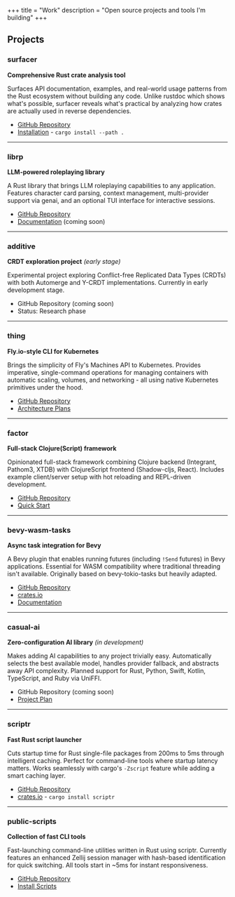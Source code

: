 +++
title = "Work"
description = "Open source projects and tools I'm building"
+++

## Projects

### surfacer
**Comprehensive Rust crate analysis tool**

Surfaces API documentation, examples, and real-world usage patterns from the Rust ecosystem without building any code. Unlike rustdoc which shows what's possible, surfacer reveals what's practical by analyzing how crates are actually used in reverse dependencies.

- [GitHub Repository](https://github.com/tekacs/surfacer)
- [Installation](https://github.com/tekacs/surfacer#installation) - `cargo install --path .`

---

### librp
**LLM-powered roleplaying library**

A Rust library that brings LLM roleplaying capabilities to any application. Features character card parsing, context management, multi-provider support via genai, and an optional TUI interface for interactive sessions.

- [GitHub Repository](https://github.com/tekacs/librp)
- [Documentation](https://docs.rs/librp) (coming soon)

---

### additive
**CRDT exploration project** *(early stage)*

Experimental project exploring Conflict-free Replicated Data Types (CRDTs) with both Automerge and Y-CRDT implementations. Currently in early development stage.

- GitHub Repository (coming soon)
- Status: Research phase

---

### thing
**Fly.io-style CLI for Kubernetes**

Brings the simplicity of Fly's Machines API to Kubernetes. Provides imperative, single-command operations for managing containers with automatic scaling, volumes, and networking - all using native Kubernetes primitives under the hood.

- [GitHub Repository](https://github.com/tekacs/thing)
- [Architecture Plans](https://github.com/tekacs/thing/blob/main/plan.revised.md)

---

### factor
**Full-stack Clojure(Script) framework**

Opinionated full-stack framework combining Clojure backend (Integrant, Pathom3, XTDB) with ClojureScript frontend (Shadow-cljs, React). Includes example client/server setup with hot reloading and REPL-driven development.

- [GitHub Repository](https://github.com/tekacs/factor.git)
- [Quick Start](https://github.com/tekacs/factor.git#example)

---

### bevy-wasm-tasks
**Async task integration for Bevy**

A Bevy plugin that enables running futures (including `!Send` futures) in Bevy applications. Essential for WASM compatibility where traditional threading isn't available. Originally based on bevy-tokio-tasks but heavily adapted.

- [GitHub Repository](https://github.com/tekacs/bevy-wasm-tasks.git)
- [crates.io](https://crates.io/crates/bevy-wasm-tasks)
- [Documentation](https://docs.rs/bevy-wasm-tasks/latest/bevy_wasm_tasks/)

---

### casual-ai
**Zero-configuration AI library** *(in development)*

Makes adding AI capabilities to any project trivially easy. Automatically selects the best available model, handles provider fallback, and abstracts away API complexity. Planned support for Rust, Python, Swift, Kotlin, TypeScript, and Ruby via UniFFI.

- GitHub Repository (coming soon)
- [Project Plan](https://github.com/tekacs/casual-ai/blob/main/plans/00-project-summary.md)

---

### scriptr
**Fast Rust script launcher**

Cuts startup time for Rust single-file packages from 200ms to 5ms through intelligent caching. Perfect for command-line tools where startup latency matters. Works seamlessly with cargo's `-Zscript` feature while adding a smart caching layer.

- [GitHub Repository](https://github.com/tekacs/scriptr)
- [crates.io](https://crates.io/crates/scriptr) - `cargo install scriptr`

---

### public-scripts
**Collection of fast CLI tools**

Fast-launching command-line utilities written in Rust using scriptr. Currently features an enhanced Zellij session manager with hash-based identification for quick switching. All tools start in ~5ms for instant responsiveness.

- [GitHub Repository](https://github.com/tekacs/public-scripts)
- [Install Scripts](https://github.com/tekacs/public-scripts#installation)